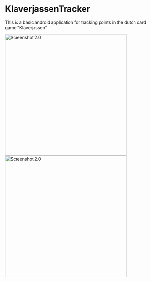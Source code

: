 # KlaverjassenTracker

This is a basic android application for tracking points in the dutch card game "Klaverjassen"

<img src="https://github.com/user-attachments/assets/81aaf258-ca2a-48fc-9610-fc1a26166ce0" alt="Screenshot 2.0" width="400"/>

<img src="https://github.com/user-attachments/assets/4c4a125d-318b-400b-93f5-cea610d7b2d3" alt="Screenshot 2.0" width="400"/>
